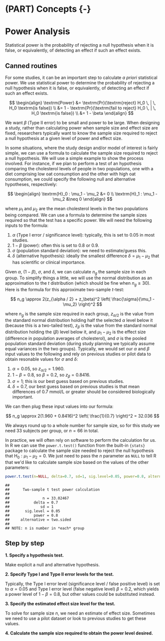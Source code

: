 


# (PART) Concepts {-}

# Power Analysis

<div class="alert alert-success">
Statistical power is the probability of rejecting a null hypothesis when it is false, or equivalently, of detecting an effect if such an effect exists.
</div>

## Canned routines

For some studies, it can be an important step to calculate *a priori* statistical power. We use statistical power to determine the probability of rejecting a null hypothesis when it is false, or equivalently, of detecting an effect if such an effect exists.

$$
\begin{align}
\textrm{Power} &= \textrm{Pr}(\textrm{reject} H_0 \, | \, H_0 \textrm{is false}) \\
               &= 1 - \textrm{Pr}(\textrm{fail to reject} H_0 \, | \, H_0 \textrm{is false}) \\
               &= 1 - \beta
\end{align}
$$

We want $\beta$ (Type II error) to be small and power to be large. When designing a study, rather than calculating power when sample size and effect size are fixed, researchers typically want to know the sample size required to reject a null hypothesis at a given level of power and effect size.

In some situations, where the study design and/or model of interest is fairly simple, we can use a formula to calculate the sample size required to reject a null hypothesis. We will use a simple example to show the process involved. For instance, if we plan to perform a test of an hypothesis comparing the cholesterol levels of people in two populations, one with a diet comprising low oat consumption and the other with high oat consumption, we could specify the following null and alternative hypotheses, respectively: 

$$
\begin{align}
\textrm{H}_0 : \mu_1 - \mu_2 &= 0 \\
\textrm{H}_1 : \mu_1 - \mu_2 &\neq 0
\end{align}
$$ 

where $\mu_1$ and $\mu_2$ are the mean cholesterol levels in the two populations being compared. We can use a formula to determine the sample sizes required so that the test has a specific power. We will need the following inputs to the formula:

1. $\alpha$ (Type I error / significance level): typically, this is set to $0.05$ in most studies.
2. $1 - \beta$ (power): often this is set to $0.8$ or $0.9$.
3. $\sigma$ (population standard deviation): we need to estimate/guess this.
4. $\delta$ (alternative hypothesis): ideally the smallest difference $\delta = \mu_1 - \mu_2$ that has scientific or clinical importance.

Given $\alpha$, $(1 - \beta)$, $\sigma$, and $\delta$, we can calculate $n_g$ the sample size in each group. To simplify things a little, we will use the normal distribution as an approximation to the $t$ distribution (which should be fine when $n_g \geq 30$). Here is the formula for this approximate two-sample $t$-test:

$$
n_g \approx 2(z_{\alpha / 2} + z_\beta)^2 \left( \frac{\sigma}{\mu_1 - \mu_2} \right)^2
$$

where $n_g$ is the sample size required in each group, $z_{\alpha/2}$ is the value from the standard normal distribution holding half the selected $\alpha$ level below it (because this is a two-tailed test), $z_\beta$ is the value from the standard normal distribution holding the ($\beta$) level below it, and $\mu_1 - \mu_2$ is the effect size (difference in population averages of cholesterol), and $\sigma$ is the pooled population standard deviation (during study planning we typically assume equal variances in the two groups). Typically, we would set our $\alpha$ and $\beta$ input values to the following and rely on previous studies or pilot data to obtain resonable values for $\sigma$ and $\delta$:

1. $\alpha = 0.05$, so $z_{\alpha / 2} = 1.960$.
2. $1 - \beta = 0.8$, so $\beta = 0.2$, so $z_\beta = 0.8416$.
3. $\sigma = 1$; this is our best guess based on previous studies.
4. $\delta = 0.7$, our best guess based on previous studies is that mean differences of 0.7 mmol/L or greater should be considered biologically important.

We can then plug these input values into our formula:

$$
n_g \approx 2(1.960 + 0.8416)^2 \left( \frac{1}{0.7} \right)^2 = 32.036
$$

We always round up to a whole number for sample size, so for this study we need 33 subjects per group, or $n=66$ in total.

In practice, we will often rely on software to perform the calculation for us. In R we can use the `power.t.test()` function from the built-in `{stats}` package to calculate the sample size needed to reject the null hypothesis that $\textrm{H}_0 : \mu_1 - \mu_2 = 0$. We just need to pass the $n$ parameter as `NULL` to tell R that we'd like to calculate sample size based on the values of the other parameters:


```r
power.t.test(n=NULL, delta=0.7, sd=1, sig.level=0.05, power=0.8, alternative="two.sided")
```

```
## 
##      Two-sample t test power calculation 
## 
##               n = 33.02467
##           delta = 0.7
##              sd = 1
##       sig.level = 0.05
##           power = 0.8
##     alternative = two.sided
## 
## NOTE: n is number in *each* group
```


## Step by step

**1. Specify a hypothesis test.**

Make explicit a null and alternative hypothesis.

**2. Specify Type I and Type II error levels for the test.**

Typically, the Type I error level (significance level / false positive level) is set to $\alpha=0.05$ and Type I error level (false negative level) $\beta=0.2$, which yields a power level of $1 - \beta = 0.8$, but other values could be substituted instead.

**3. Specify the estimated effect size level for the test.**

To solve for sample size $n$, we need an estimate of effect size. Sometimes we need to use a pilot dataset or look to previous studies to get these values.

**4. Calculate the sample size required to obtain the power level desired.**
